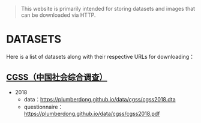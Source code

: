 > This website is primarily intended for storing datasets and images that can be downloaded via HTTP.

# DATASETS

Here is a list of datasets along with their respective URLs for downloading：

## [CGSS（中国社会综合调查）](http://cgss.ruc.edu.cn/) 

- 2018 
  - data：https://plumberdong.github.io/data/cgss/cgss2018.dta
  - questionnaire：https://plumberdong.github.io/data/cgss/cgss2018.pdf
